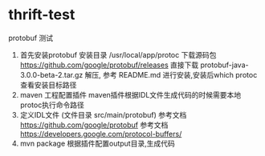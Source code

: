 # thrift-test
protobuf 测试

1. 首先安装protobuf
   安装目录 /usr/local/app/protoc
   下载源码包 https://github.com/google/protobuf/releases 
   直接下载 protobuf-java-3.0.0-beta-2.tar.gz
   解压, 参考 README.md 进行安装,安装后which protoc 查看安装目标路径
2. maven 工程配置插件 
   maven插件根据IDL文件生成代码的时候需要本地protoc执行命令路径   
3. 定义IDL文件 (文件目录 src/main/protobuf)
   参考文档 https://github.com/google/protobuf
   参考文档 https://developers.google.com/protocol-buffers/
4. mvn package 根据插件配置output目录,生成代码   
  